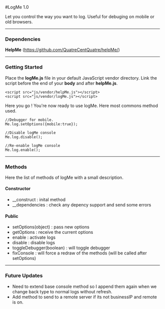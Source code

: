 #LogMe 1.0 

Let you control the way you want to log. Useful for debuging on mobile or old browsers.

---

### Dependencies

**HelpMe** (https://github.com/QuatreCentQuatre/helpMe/)

---

### Getting Started

Place the **logMe.js** file in your default JavaScript vendor directory. Link the script before the end of your **body** and after **helpMe.js**.

```
<script src="js/vendor/helpMe.js"></script>
<script src="js/vendor/logMe.js"></script>

```
Here you go ! You're now ready to use logMe. Here most commons method used.

```
//Debugger for mobile.
Me.log.setOptions({mobile:true});

//Disable logMe console
Me.log.disable();
	
//Re-enable logMe console
Me.log.enable();

```

---

### Methods

Here the list of methods of logMe with a small description.

#### Constructor
- __construct : inital method
- __dependencies : check any depency support and send some errors

#### Public
- setOptions(object) : pass new options
- getOptions : receive the current options
- enable : activate logs
- disable : disable logs
- toggleDebugger(boolean) : will toggle debugger
- fixConsole : will force a redraw of the methods (will be called after setOptions)

---

### Future Updates

- Need to extend base console method so I append them again when we change back type to normal logs without refresh.
- Add method to send to a remote server if its not businessIP and remote is on.